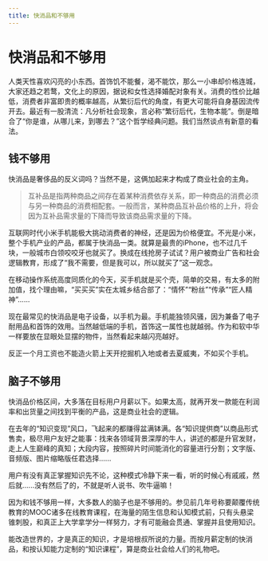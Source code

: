 ```yaml
---
title: 快消品和不够用
---
```

# 快消品和不够用

人类天性喜欢闪亮的小东西。首饰饥不能餐，渴不能饮，那么一小串却价格连城，大家还趋之若鹜，文化上的原因，据说和女性选择婚配对象有关。消费的性价比越低，消费者非富即贵的概率越高，从繁衍后代的角度，有更大可能将自身基因流传开去。最近有一股清流：凡分析社会现象，言必称“繁衍后代，生物本能”。倒是暗合了“你是谁，从哪儿来，到哪去？”这个哲学经典问题。我们当然谈点有新意的看法。

## 钱不够用

快消品是奢侈品的反义词吗？当然不是，这俩加起来才构成了商业社会的主角。

> 互补品是指两种商品之间存在着某种消费依存关系，即一种商品的消费必须与另一种商品的消费相配套。一般而言，某种商品互补品价格的上升，将会因为互补品需求量的下降而导致该商品需求量的下降。

互联网时代小米手机能极大挑动消费者的神经，还是因为价格便宜。不光是小米，整个手机产业的产品，都属于快消品一类。就算是最贵的iPhone，也不过几千块，一般城市白领咬咬牙也就买了。换成在线抢房子试试？用户被商业广告和社会逻辑教育，形成了“我不需要，但是我可以，所以就买了”这一观念。

在移动操作系统高度同质化的今天，买手机就是买个壳，简单的交易，有太多的附加值，找个理由嘛，“买买买”实在太城乡结合部了：“情怀”“粉丝”“传承”“匠人精神”......

现在最常见的快消品是电子设备，以手机为最。手机能独领风骚，因为兼备了电子耐用品和首饰的效用。当然越低端的手机，首饰这一属性也就越弱。作为和软中华一样要放在显眼处显摆的物件，当然看起来越闪亮越好。

反正一个月工资也不能造火箭上天开挖掘机入地或者去夏威夷，不如买个手机。

## 脑子不够用

快消品价格区间，大多落在目标用户月薪以下。如果太高，就再开发一款能在利润率和出货量之间找到平衡的产品，这是商业社会的逻辑。

在去年的“知识变现”风口，飞起来的都赚得盆满钵满。各“知识提供商”以商品形式售卖，极尽用户友好之能事：找来各领域背景深厚的牛人，讲述的都是升官发财，走上人生巅峰的真知；大段内容，按照碎片时间能消化的容量进行分割；文字版、音频版、图片缩略版任君选择......

用户有没有真正掌握知识先不论，这种模式冷静下来一看，听的时候心有戚戚，然后就......没有然后了的，不就是听人说书、吹牛逼嘛！

因为和钱不够用一样，大多数人的脑子也是不够用的。参见前几年号称要颠覆传统教育的MOOC诸多在线教育课程，在海量的陌生信息和认知模式前，只有头悬梁锥刺股，和真正上大学拿学分一样努力，才有可能融会贯通、掌握并且使用知识。

能改造世界的，才是真正的知识，才是培根叔所说的力量。而按月薪定制的快消品，和按认知能力定制的“知识课程”，算是商业社会给人们的礼物吧。
